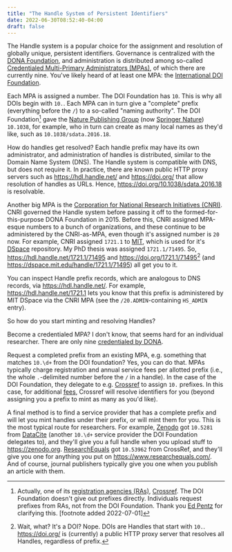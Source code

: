 ```yaml
---
title: "The Handle System of Persistent Identifiers"
date: 2022-06-30T08:52:40-04:00
draft: false
---
```


The Handle system is a popular choice for the assignment and resolution of globally unique,
persistent identifiers. Governance is centralized with the [DONA Foundation](https://www.dona.net/),
and administration is distributed among so-called [Credentialed Multi-Primary Administrators
(MPAs)](https://www.dona.net/mpas), of which there are currently nine. You've likely heard of at
least one MPA: the [International DOI Foundation](https://www.doi.org/).

Each MPA is assigned a number. The DOI Foundation has `10`. This is why all DOIs begin with `10.`.
Each MPA can in turn give a "complete" prefix (everything before the `/`) to a so-called "naming
authority". The DOI Foundation[^doi-ras] gave the [Nature Publishing Group](https://www.nature.com/) (now
[Springer Nature](https://www.springernature.com/)) `10.1038`, for example, who in turn can create
as many local names as they'd like, such as `10.1038/sdata.2016.18`.

How do handles get resolved? Each handle prefix may have its own administrator, and administration
of handles is distributed, similar to the Domain Name System (DNS). The Handle system is compatible
with DNS, but does not require it. In practice, there are known public HTTP proxy servers such as
https://hdl.handle.net/ and https://doi.org/ that allow resolution of handles as URLs. Hence,
https://doi.org/10.1038/sdata.2016.18 is resolvable.

Another big MPA is the [Corporation for National Research Initiatives (CNRI)](https://cnri.net/).
CNRI governed the Handle system before passing it off to the formed-for-this-purpose DONA Foundation
in 2015. Before this, CNRI assigned MPA-esque numbers to a bunch of organizations, and these
continue to be administered by the CNRI-as-MPA, even though it's assigned number is `20` now. For
example, CNRI assigned `1721.1` to [MIT](https://web.mit.edu/), which is used for it's
[DSpace](https://dspace.mit.edu/) repository. My PhD thesis was assigned `1721.1/71495`. So,
<https://hdl.handle.net/1721.1/71495> and  <https://doi.org/1721.1/71495>[^1] (and
<https://dspace.mit.edu/handle/1721.1/71495>) all get you to it.

You can inspect Handle prefix records, which are analogous to DNS records, via
<https://hdl.handle.net/>. For example, <https://hdl.handle.net/1721.1> lets you know that this
prefix is administered by MIT DSpace via the CNRI MPA (see the `/20.ADMIN`-containing `HS_ADMIN`
entry).

So how do you start minting and resolving Handles?

Become a credentialed MPA? I don't know, that seems hard for an individual researcher. There are
only nine [credentialed by DONA](https://www.dona.net/mpas).

Request a completed prefix from an existing MPA, e.g. something that matches `10.\d+` from the DOI
foundation? Yes, you can do that. MPAs typically charge registration and annual service fees per
allotted prefix (i.e., the whole `.`-delimited number before the `/` in a handle). In the case of
the DOI Foundation, they delegate to e.g. [Crossref](https://www.crossref.org/) to assign `10.`
prefixes. In this case, for additional [fees](https://www.crossref.org/fees/), Crossref will resolve
identifiers for you (beyond assigning you a prefix to mint as many as you'd like).

A final method is to find a service provider that has a complete prefix and will let you mint
handles under their prefix, or will mint them for you. This is the most typical route for
researchers. For example, [Zenodo](https://zenodo.org) got `10.5281` from
[DataCite](https://datacite.org/) (another `10.\d+` service provider the DOI Foundation delegates
to), and they'll give you a full handle when you upload stuff to <https://zenodo.org>.
[ResearchEquals](https://www.researchequals.com) got `10.53962` from CrossRef, and they'll give you
one for anything you put on <https://www.researchequals.com/>. And of course, journal publishers
typically give you one when you publish an article with them.

[^doi-ras]: Actually, one of its [registration agencies
(RAs)](https://www.doi.org/registration_agencies.html), [Crossref](https://www.crossref.org/). The
DOI Foundation doesn't give out prefixes directly. Individuals request prefixes from RAs, not from
the DOI Foundation. Thank you [Ed Pentz](https://twitter.com/epentz) for clarifying this. \[footnote
added 2022-07-01\]

[^1]: Wait, what? It's a DOI? Nope. DOIs are Handles that start with `10.`. https://doi.org/ is
(currently) a public HTTP proxy server that resolves all Handles, regardless of prefix.